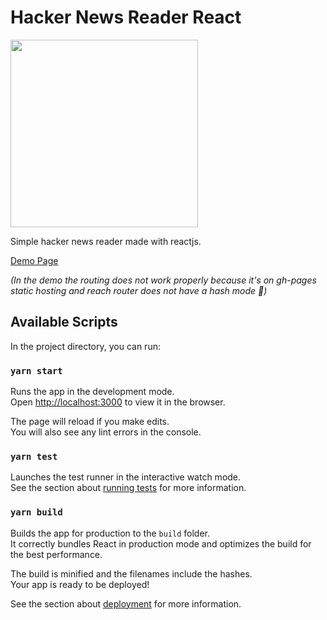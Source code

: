 # Hacker News Reader React

<img src="https://i.imgur.com/U0DXOHD.png" width=300>

Simple hacker news reader made with reactjs.

[Demo Page](https://geongeorge.github.io/Minimal-HN-React)

*(In the demo the routing does not work properly because it's on gh-pages static hosting and reach router does not have a hash mode 🥉)*



## Available Scripts

In the project directory, you can run:

### `yarn start`

Runs the app in the development mode.<br />
Open [http://localhost:3000](http://localhost:3000) to view it in the browser.

The page will reload if you make edits.<br />
You will also see any lint errors in the console.

### `yarn test`

Launches the test runner in the interactive watch mode.<br />
See the section about [running tests](https://facebook.github.io/create-react-app/docs/running-tests) for more information.

### `yarn build`

Builds the app for production to the `build` folder.<br />
It correctly bundles React in production mode and optimizes the build for the best performance.

The build is minified and the filenames include the hashes.<br />
Your app is ready to be deployed!

See the section about [deployment](https://facebook.github.io/create-react-app/docs/deployment) for more information.
